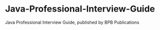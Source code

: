 # Java-Professional-Interview-Guide
Java Professional Interview Guide, published by BPB Publications
